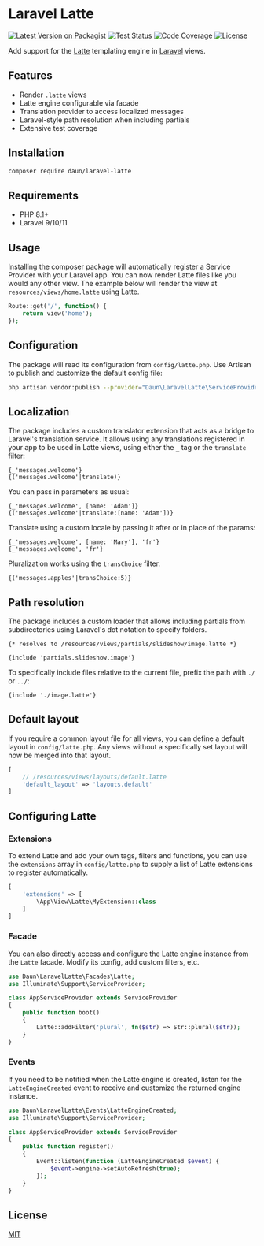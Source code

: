 # Laravel Latte

[![Latest Version on Packagist](https://img.shields.io/packagist/v/daun/laravel-latte.svg)](https://packagist.org/packages/daun/laravel-latte)
[![Test Status](https://img.shields.io/github/actions/workflow/status/daun/laravel-latte/ci.yml?label=tests)](https://github.com/daun/laravel-latte/actions/workflows/ci.yml)
[![Code Coverage](https://img.shields.io/codecov/c/github/daun/laravel-latte)](https://app.codecov.io/gh/daun/laravel-latte)
[![License](https://img.shields.io/github/license/daun/laravel-latte.svg)](https://github.com/daun/laravel-latte/blob/master/LICENSE)

Add support for the [Latte](https://latte.nette.org) templating engine in [Laravel](https://laravel.com) views.

## Features

- Render `.latte` views
- Latte engine configurable via facade
- Translation provider to access localized messages
- Laravel-style path resolution when including partials
- Extensive test coverage

## Installation

``` bash
composer require daun/laravel-latte
```

## Requirements

- PHP 8.1+
- Laravel 9/10/11

## Usage

Installing the composer package will automatically register a Service Provider with your Laravel app.
You can now render Latte files like you would any other view. The example below will render the
view at `resources/views/home.latte` using Latte.

```php
Route::get('/', function() {
    return view('home');
});
```

## Configuration

The package will read its configuration from `config/latte.php`. Use Artisan to publish and
customize the default config file:

```sh
php artisan vendor:publish --provider="Daun\LaravelLatte\ServiceProvider"
```

## Localization

The package includes a custom translator extension that acts as a bridge to Laravel's translation
service. It allows using any translations registered in your app to be used in Latte views, using
either the `_` tag or the `translate` filter:

```latte
{_'messages.welcome'}
{('messages.welcome'|translate)}
```

You can pass in parameters as usual:

```latte
{_'messages.welcome', [name: 'Adam']}
{('messages.welcome'|translate:[name: 'Adam'])}
```

Translate using a custom locale by passing it after or in place of the params:

```latte
{_'messages.welcome', [name: 'Mary'], 'fr'}
{_'messages.welcome', 'fr'}
```

Pluralization works using the `transChoice` filter.

```latte
{('messages.apples'|transChoice:5)}
```

## Path resolution

The package includes a custom loader that allows including partials from subdirectories using
Laravel's dot notation to specify folders.

```latte
{* resolves to /resources/views/partials/slideshow/image.latte *}

{include 'partials.slideshow.image'}
```

To specifically include files relative to the current file, prefix the path with `./` or `../`:

```latte
{include './image.latte'}
```

## Default layout

If you require a common layout file for all views, you can define a default layout in
`config/latte.php`. Any views without a specifically set layout will now be merged into that layout.

```php
[
    // /resources/views/layouts/default.latte
    'default_layout' => 'layouts.default'
]
```

## Configuring Latte

### Extensions

To extend Latte and add your own tags, filters and functions, you can use the `extensions` array
in `config/latte.php` to supply a list of Latte extensions to register automatically.

```php
[
    'extensions' => [
        \App\View\Latte\MyExtension::class
    ]
]
```

### Facade

You can also directly access and configure the Latte engine instance from the `Latte` facade.
Modify its config, add custom filters, etc.

```php
use Daun\LaravelLatte\Facades\Latte;
use Illuminate\Support\ServiceProvider;

class AppServiceProvider extends ServiceProvider
{
    public function boot()
    {
        Latte::addFilter('plural', fn($str) => Str::plural($str));
    }
}
```

### Events

If you need to be notified when the Latte engine is created, listen for the `LatteEngineCreated`
event to receive and customize the returned engine instance.

```php
use Daun\LaravelLatte\Events\LatteEngineCreated;
use Illuminate\Support\ServiceProvider;

class AppServiceProvider extends ServiceProvider
{
    public function register()
    {
        Event::listen(function (LatteEngineCreated $event) {
            $event->engine->setAutoRefresh(true);
        });
    }
}
```

## License

[MIT](https://opensource.org/licenses/MIT)

